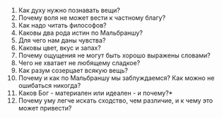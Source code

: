 1. Как духу нужно познавать вещи?
2. Почему воля не может вести к частному благу?
3. Как надо читать философов?
4. Каковы два рода истин по Мальбраншу?
5. Для чего нам даны чувства?
6. Каковы цвет, вкус и запах? 
7. Почему ощущения не могут быть хорошо выражены словами?
8. Чего не хватает не любящему сладкое?
9. Как разум созерцает всякую вещь?
10. Почему и как по Мальбраншу мы заблуждаемся? Как можно не ошибаться никогда?
11. Каков Бог - материален или идеален - и почему?*
12. Почему уму легче искать сходство, чем различие, и к чему это может привести?